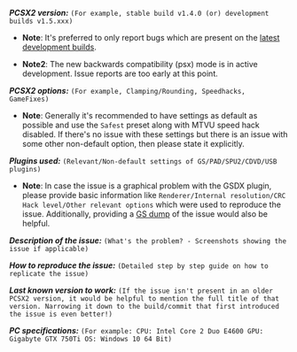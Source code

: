 ***PCSX2 version:***
``(For example, stable build v1.4.0 (or) development builds v1.5.xxx)``

- **Note**: It's preferred to only report bugs which are present on the [latest development builds](http://pcsx2.net/download/development.html).

- **Note2**: The new backwards compatibility (psx) mode is in active development. Issue reports are too early at this point.

***PCSX2 options:***
``(For example, Clamping/Rounding, Speedhacks, GameFixes)``

- **Note**: Generally it's recommended to have settings as default as possible and use the ``Safest`` preset along with MTVU speed hack disabled. If there's no issue with these settings but there is an issue with some other non-default option, then please state it explicitly.


***Plugins used:***
``(Relevant/Non-default settings of GS/PAD/SPU2/CDVD/USB plugins)``

- **Note**: In case the issue is a graphical problem with the GSDX plugin, please provide basic information like ``Renderer/Internal resolution/CRC Hack level/Other relevant options`` which were used to reproduce the issue. Additionally, providing a [GS dump](http://forums.pcsx2.net/Thread-How-to-create-a-proper-GS-dump) of the issue would also be helpful.

***Description of the issue:***
``(What's the problem? - Screenshots showing the issue if applicable)``


***How to reproduce the issue:***
``(Detailed step by step guide on how to replicate the issue)``


***Last known version to work:***
``(If the issue isn't present in an older PCSX2 version, it would be helpful to mention the full title of that version. Narrowing it down to the build/commit that first introduced the issue is even better!)``


***PC specifications:***
``(For example: CPU: Intel Core 2 Duo E4600 GPU: Gigabyte GTX 750Ti OS: Windows 10 64 Bit)``
